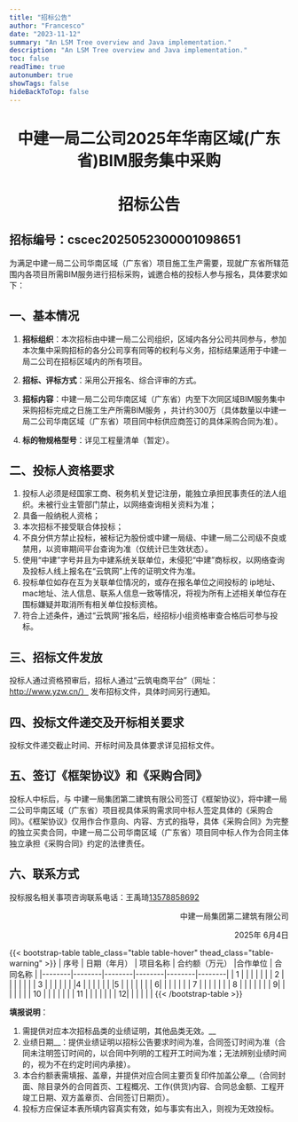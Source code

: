 ```yaml
---
title: "招标公告"
author: "Francesco"
date: "2023-11-12"
summary: "An LSM Tree overview and Java implementation."
description: "An LSM Tree overview and Java implementation."
toc: false
readTime: true
autonumber: true
showTags: false
hideBackToTop: false
---
```



<center>


# 中建一局二公司2025年华南区域(广东省)BIM服务集中采购
# 招标公告


<div style="text-align: left;">

## 招标编号：cscec2025052300001098651



为满足中建一局二公司华南区域（广东省）项目施工生产需要，现就广东省所辖范围内各项目所需BIM服务进行招标采购，诚邀合格的投标人参与报名，具体要求如下：</p>

## 一、基本情况

1. __招标组织__：本次招标由中建一局二公司组织，区域内各分公司共同参与，参加本次集中采购招标的各分公司享有同等的权利与义务，招标结果适用于中建一局二公司在招标区域内的所有项目。

2. __招标、评标方式__：采用公开报名、综合评审的方式。
3. __招标内容__：中建一局二公司华南区域（广东省）内至下次同区域BIM服务集中采购招标完成之日施工生产所需BIM服务 ，共计约300万（具体数量以中建一局二公司华南区域（广东省）项目同中标供应商签订的具体采购合同为准）。
4. __标的物规格型号__：详见工程量清单（暂定）。

## 二、投标人资格要求
1. 投标人必须是经国家工商、税务机关登记注册，能独立承担民事责任的法人组织。未被行业主管部门禁止，以网络查询相关资料为准；
2. 具备一般纳税人资格；
3. 本次招标不接受联合体投标；
4. 不良分供方禁止投标，被标记为股份或中建一局级、中建一局二公司级不良或禁用，以资审期间平台查询为准（仅统计已生效状态）。
5. 使用“中建”字号并且为中建系统关联单位，未侵犯“中建”商标权，以网络查询及投标人线上报名在“云筑网”上传的证明文件为准。
6. 投标单位如存在互为关联单位情况的，或存在报名单位之间投标的 ip地址、mac地址、法人信息、联系人信息一致等情况，将视为所有上述相关单位存在围标嫌疑并取消所有相关单位投标资格。
7. 符合上述条件，通过“云筑网”报名后，经招标小组资格审查合格后可参与投标。

##  三、招标文件发放

投标人通过资格预审后，招标人通过“云筑电商平台”（网址：http://www.yzw.cn/） 发布招标文件，具体时间另行通知。

##  四、投标文件递交及开标相关要求
投标文件递交截止时间、开标时间及具体要求详见招标文件。
##  五、签订《框架协议》和《采购合同》
投标人中标后，与 中建一局集团第二建筑有限公司签订《框架协议》，将中建一局二公司华南区域（广东省）项目视具体采购需求同中标人签定具体的《采购合同》。《框架协议》仅用作合作意向、内容、方式的指导，具体《采购合同》为完整的独立买卖合同，中建一局二公司华南区域（广东省）项目同中标人作为合同主体独立承担《采购合同》约定的法律责任。
##  六、联系方式
投标报名相关事项咨询联系电话：王禹琦<u>13578858692</u>

<div align="right">
中建一局集团第二建筑有限公司  

2025年 6月4日
</div>

{{< bootstrap-table table_class="table table-hover" thead_class="table-warning" >}}
| 序号 | 日期（年月） | 项目名称 | 合约额（万元） |合作单位 | 合同名称 |
|--------|--------|--------|--------|--------|--------|
| 1 |   |   |  |  |  |
| 2 |   |   |  |  |  |
| 3 |  |   |  |  |  |
|4 |    |   |  |  |  |
|5 |   |   |  |  |  |
| 6|   |   |  |  |  |
| 7 |  |   |  |  |  |
| 8 |   |   |  |  |  |
| 9|   |   |  |  |  |
| 10 |   |   |  |  |  |
| 11 |   |   |  |  |  |
| 12|   |   |  |  |  |
{{< /bootstrap-table >}}

__填报说明__：
1. 需提供对应本次招标品类的业绩证明，其他品类无效。__
2. 业绩日期__：提供业绩证明以招标公告要求时间为准，合同签订时间为准（合同未注明签订时间的，以合同中列明的工程开工时间为准；无法辨别业绩时间的，视为不在约定时间内承接）。
3. 本合约额表需填报、盖章，并提供对应合同主要页复印件加盖公章__（合同封面、除目录外的合同首页、工程概况、工作(供货)内容、合同总金额、工程开竣工日期、双方盖章页、合同签订日期页）。
4. 投标方应保证本表所填内容真实有效，如与事实有出入，则视为无效投标。